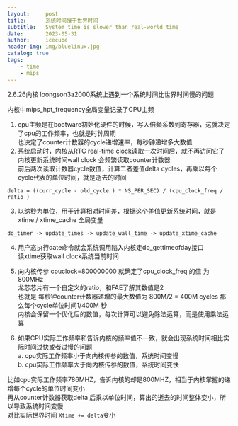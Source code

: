```yaml
---
layout:     post
title:      系统时间慢于世界时间
subtitle:   System time is slower than real-world time
date:       2023-05-31
author:     icecube
header-img: img/bluelinux.jpg
catalog: true
tags:
    - time
    - mips
---
```

2.6.26内核 loongson3a2000系统上遇到一个系统时间比世界时间慢的问题  

内核中mips_hpt_frequency全局变量记录了CPU主频  

1. cpu主频是在bootware初始化硬件的时候，写入倍频系数到寄存器，这就决定了cpu的工作频率，也就是时钟周期  
也决定了counter计数器的cycle递增速率，每秒钟递增多大数值
 
2. 系统启动时，内核从RTC real-time clock读取一次时间后，就不再访问它了  
内核更新系统时间wall clock 会频繁读取counter计数器   
前后两次读取计数器cycle数值，计算二者差值delta cycles，再乘以每个cycle代表的单位时间，就是逝去的时间  
```
delta = ((curr_cycle - old_cycle ) * NS_PER_SEC) / (cpu_clock_freq / ratio )  
```

3. 以纳秒为单位，用于计算相对时间差，根据这个差值更新系统时间，就是 xtime / xtime_cache 全局变量  
```
do_timer -> update_times -> update_wall_time -> update_xtime_cache  
```

4. 用户态执行date命令就会系统调用陷入内核走do_gettimeofday接口  
  读xtime获取wall clock系统当前时间  

5. 向内核传参 cpuclock=800000000 就确定了cpu_clock_freq 的值 为800MHz  
龙芯芯片有一个自定义的ratio，和FAE了解其数值是2  
也就是 每秒钟counter计数器递增的最大数值为 800M/2 = 400M cycles  那么每个cycle单位时间1/400M 秒  
内核会保留一个优化后的数值，每次计算可以避免除法运算，而是使用乘法运算

6. 如果CPU实际工作频率和告诉内核的频率值不一致，就会出现系统时间相比实际时间过快或者过慢的问题  
a. cpu实际工作频率小于向内核传参的数值，系统时间变慢  
b. cpu实际工作频率大于向内核传参的数值，系统时间变快   

比如cpu实际工作频率786MHZ，告诉内核的却是800MHZ，相当于内核掌握的递增每个cycle的单位时间变小  
再从counter计数器获取delta 后乘以单位时间，算出的逝去的时间整体变小，所以导致系统时间变慢  
对比实际世界时间 ```Xtime += delta```变小
